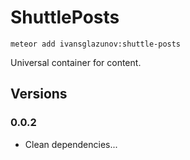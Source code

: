 # ShuttlePosts

```
meteor add ivansglazunov:shuttle-posts
```

Universal container for content.

## Versions

### 0.0.2
* Clean dependencies...